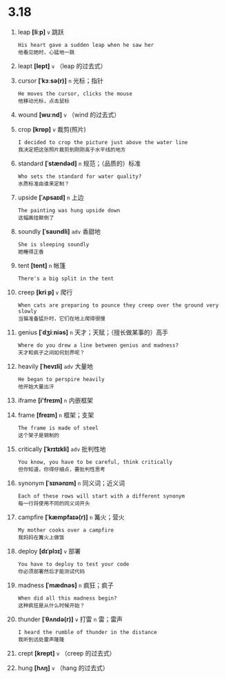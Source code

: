 # 3.18



1. leap **[liːp]** `v` 跳跃
    ```
    His heart gave a sudden leap when he saw her
    他看见她时，心猛地一跳
    ```

2. leapt **[lept]** `v` （leap 的过去式）

3. cursor **[ˈkɜːsə(r)]** `n` 光标；指针
    ```
    He moves the cursor, clicks the mouse
    他移动光标，点击鼠标
    ```

4. wound **[wuːnd]** `v` （wind 的过去式）

5. crop **[krɒp]** `v` 裁剪(照片)
    ```
    I decided to crop the picture just above the water line
    我决定把这张照片裁剪到刚刚高于水平线的地方
    ```

6. standard **[ˈstændəd]** `n` 规范；（品质的）标准
    ```
    Who sets the standard for water quality?
    水质标准由谁来定制？
    ```

7. upside **[ˈʌpsaɪd]** `n` 上边
    ```
    The painting was hung upside down
    这幅画挂颠倒了
    ```

8. soundly **[ˈsaʊndli]** `adv` 香甜地
    ```
    She is sleeping soundly
    她睡得正香
    ```

9. tent **[tent]** `n` 帐篷
    ```
    There's a big split in the tent
    
    ```

10. creep **[kriːp]** `v` 爬行
    ```
    When cats are preparing to pounce they creep over the ground very slowly
    当猫准备猛扑时，它们在地上爬得很慢
    ```

11. genius **[ˈdʒiːniəs]** `n` 天才；天赋；（擅长做某事的）高手
    ```
    Where do you drew a line between genius and madness?
    天才和疯子之间如何划界呢？
    ```

12. heavily **[ˈhevɪli]** `adv` 大量地
    ```
    He began to perspire heavily
    他开始大量出汗
    ```

13. iframe **[i'freɪm]** `n` 内嵌框架

14. frame **[freɪm]** `n` 框架；支架
    ```
    The frame is made of steel
    这个架子是钢制的
    ```

15. critically **[ˈkrɪtɪkli]** `adv` 批判性地
    ```
    You know, you have to be careful, think critically
    但你知道，你得仔细点，要批判性思考
    ```

16. synonym **[ˈsɪnənɪm]** `n` 同义词；近义词
    ```
    Each of these rows will start with a different synonym
    每一行将使用不同的同义词开头
    ```

17. campfire **[ˈkæmpfaɪə(r)]** `n` 篝火；营火
    ```
    My mother cooks over a campfire
    我妈妈在篝火上做饭
    ```

18. deploy **[dɪˈplɔɪ]** `v` 部署
    ```
    You have to deploy to test your code
    你必须部署然后才能测试代码
    ```

19. madness **[ˈmædnəs]** `n` 疯狂；疯子
    ```
    When did all this madness begin?
    这种疯狂是从什么时候开始？
    ```

20. thunder **[ˈθʌndə(r)]** `v` 打雷 `n` 雷；雷声
    ```
    I heard the rumble of thunder in the distance
    我听到远处雷声隆隆
    ```

21. crept **[krept]** `v` （creep 的过去式）

22. hung **[hʌŋ]** `v` （hang 的过去式）
